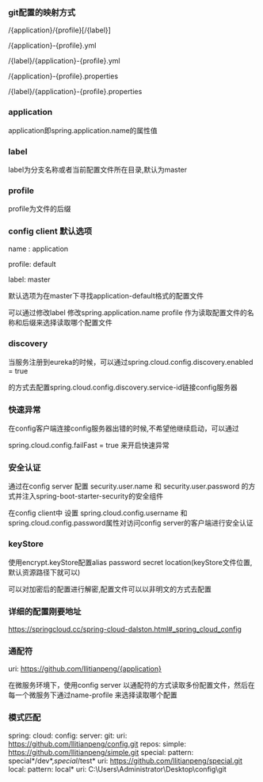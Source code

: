 ### git配置的映射方式

  /{application}/{profile}[/{label}]
  
  /{application}-{profile}.yml
  
  /{label}/{application}-{profile}.yml
  
  /{application}-{profile}.properties
  
  /{label}/{application}-{profile}.properties
  
### application

  application即spring.application.name的属性值
  
### label
  
  label为分支名称或者当前配置文件所在目录,默认为master

### profile
  
  profile为文件的后缀
  
### config client 默认选项

  name : application  
  
  profile: default 
  
  label: master 
  
  默认选项为在master下寻找application-default格式的配置文件
  
  可以通过修改label 修改spring.application.name profile 作为读取配置文件的名称和后缀来选择读取哪个配置文件
  
### discovery
  
  当服务注册到eureka的时候，可以通过spring.cloud.config.discovery.enabled = true
  
  的方式去配置spring.cloud.config.discovery.service-id链接config服务器
  
### 快速异常

  在config客户端连接config服务器出错的时候,不希望他继续启动，可以通过
  
  spring.cloud.config.failFast = true 来开启快速异常
  
### 安全认证

  通过在config server 配置 security.user.name 和 security.user.password 的方式并注入spring-boot-starter-security的安全组件
  
  在config client中 设置 spring.cloud.config.username 和 spring.cloud.config.password属性对访问config server的客户端进行安全认证
  
  
### keyStore

   使用encrypt.keyStore配置alias password secret location(keyStore文件位置,默认资源路径下就可以)
   
   可以对加密后的配置进行解密,配置文件可以以非明文的方式去配置

### 详细的配置刚要地址

  https://springcloud.cc/spring-cloud-dalston.html#_spring_cloud_config  
  
### 通配符

  uri: https://github.com/llitianpeng/{application}

  在微服务环境下，使用config server 以通配符的方式读取多份配置文件，然后在每一个微服务下通过name-profile 来选择读取哪个配置
  
### 模式匹配
  
  spring:
  cloud:
    config:
      server:
        git:
          uri: https://github.com/llitianpeng/config.git
          repos:
            simple: https://github.com/llitianpeng/simple.git
            special:
              pattern: special*/dev*,*special*/test*
              uri: https://github.com/llitianpeng/special.git
            local:
              pattern: local*
              uri: C:\Users\Administrator\Desktop\config\git